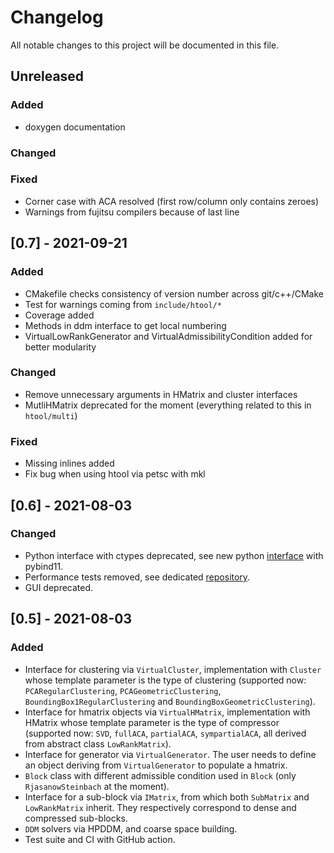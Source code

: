 <!--USE THIS TEMPLATE TO COMPLETE THE CHANGELOG-->
<!--
## [Version number] - YYYY-MM-DD
### Added
-

### Changed
-

### Deprecated
-

### Removed
-

### Fixed
-

### Security
-
-->

# Changelog

All notable changes to this project will be documented in this file.

## Unreleased

### Added

- doxygen documentation

### Changed

### Fixed

- Corner case with ACA resolved (first row/column only contains zeroes)
- Warnings from fujitsu compilers because of last line

## [0.7] - 2021-09-21

### Added

- CMakefile checks consistency of version number across git/c++/CMake
- Test for warnings coming from `include/htool/*`
- Coverage added
- Methods in ddm interface to get local numbering
- VirtualLowRankGenerator and VirtualAdmissibilityCondition added for better modularity
  
### Changed

- Remove unnecessary arguments in HMatrix and cluster interfaces
- MutliHMatrix deprecated for the moment (everything related to this in `htool/multi`)

### Fixed

- Missing inlines added
- Fix bug when using htool via petsc with mkl

## [0.6] - 2021-08-03

### Changed

- Python interface with ctypes deprecated, see new python [interface](https://github.com/htool-ddm/htool_python) with pybind11.
- Performance tests removed, see dedicated [repository](https://github.com/PierreMarchand20/htool_benchmarks).
- GUI deprecated.

## [0.5] - 2021-08-03

### Added

- Interface for clustering via `VirtualCluster`, implementation with `Cluster` whose template parameter is the type of clustering (supported now: `PCARegularClustering`, `PCAGeometricClustering`, `BoundingBox1RegularClustering` and `BoundingBoxGeometricClustering`).
- Interface for hmatrix objects via `VirtualHMatrix`, implementation with HMatrix whose template parameter is the type of compressor (supported now: `SVD`, `fullACA`, `partialACA`, `sympartialACA`, all derived from abstract class `LowRankMatrix`).
- Interface for generator via `VirtualGenerator`. The user needs to define an object deriving from `VirtualGenerator` to populate a hmatrix.
- `Block` class with different admissible condition used in `Block` (only `RjasanowSteinbach` at the moment).
- Interface for a sub-block via `IMatrix`, from which both `SubMatrix` and `LowRankMatrix` inherit. They respectively correspond to dense and compressed sub-blocks.
- `DDM` solvers via HPDDM, and coarse space building.
- Test suite and CI with GitHub action.
